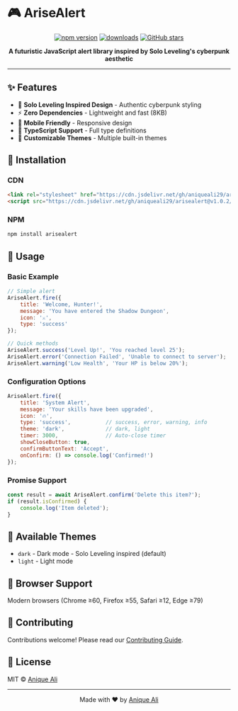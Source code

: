 # 🎮 AriseAlert

<div align="center">
  
  [![npm version](https://img.shields.io/npm/v/arisealert?style=for-the-badge&color=00d4ff)](https://www.npmjs.com/package/arisealert)
  [![downloads](https://img.shields.io/npm/dm/arisealert?style=for-the-badge&color=00ff88)](https://www.npmjs.com/package/arisealert)
  [![GitHub stars](https://img.shields.io/github/stars/aniqueali29/arisealert?style=for-the-badge&color=ff6b6b)](https://github.com/aniqueali29/arisealert)
  
  **A futuristic JavaScript alert library inspired by Solo Leveling's cyberpunk aesthetic**
  
</div>

---

## ✨ Features

- 🎨 **Solo Leveling Inspired Design** - Authentic cyberpunk styling
- ⚡ **Zero Dependencies** - Lightweight and fast (8KB)
- 📱 **Mobile Friendly** - Responsive design
- 🔧 **TypeScript Support** - Full type definitions
- 🌈 **Customizable Themes** - Multiple built-in themes

## 🚀 Installation

### CDN
```html
<link rel="stylesheet" href="https://cdn.jsdelivr.net/gh/aniqueali29/arisealert@v1.0.2/dist/arisealert.min.css">
<script src="https://cdn.jsdelivr.net/gh/aniqueali29/arisealert@v1.0.2/dist/arisealert.min.js"></script>
```

### NPM
```bash
npm install arisealert
```

## 📖 Usage

### Basic Example
```javascript
// Simple alert
AriseAlert.fire({
    title: 'Welcome, Hunter!',
    message: 'You have entered the Shadow Dungeon',
    icon: '⚔️',
    type: 'success'
});

// Quick methods
AriseAlert.success('Level Up!', 'You reached level 25');
AriseAlert.error('Connection Failed', 'Unable to connect to server');
AriseAlert.warning('Low Health', 'Your HP is below 20%');
```

### Configuration Options
```javascript
AriseAlert.fire({
    title: 'System Alert',
    message: 'Your skills have been upgraded',
    icon: '🔥',
    type: 'success',           // success, error, warning, info
    theme: 'dark',             // dark, light
    timer: 3000,               // Auto-close timer
    showCloseButton: true,
    confirmButtonText: 'Accept',
    onConfirm: () => console.log('Confirmed!')
});
```

### Promise Support
```javascript
const result = await AriseAlert.confirm('Delete this item?');
if (result.isConfirmed) {
    console.log('Item deleted');
}
```

## 🎨 Available Themes

- `dark` - Dark mode - Solo Leveling inspired (default)
- `light` - Light mode

## 🌟 Browser Support

Modern browsers (Chrome ≥60, Firefox ≥55, Safari ≥12, Edge ≥79)

## 🤝 Contributing

Contributions welcome! Please read our [Contributing Guide](CONTRIBUTING.md).

## 📄 License

MIT © [Anique Ali](https://github.com/aniqueali29)

---

<div align="center">
  Made with ❤️ by <a href="https://github.com/aniqueali29">Anique Ali</a>
</div>
